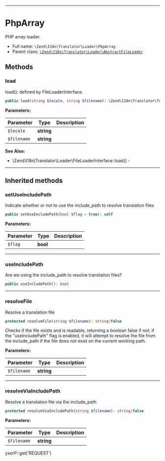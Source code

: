 ***

# PhpArray

PHP array loader.

* Full name: `\Zend\I18n\Translator\Loader\PhpArray`
* Parent class: [`\Zend\I18n\Translator\Loader\AbstractFileLoader`](./AbstractFileLoader.md)

## Methods

### load

load(): defined by FileLoaderInterface.

```php
public load(string $locale, string $filename): \Zend\I18n\Translator\TextDomain|null
```

**Parameters:**

| Parameter | Type | Description |
|-----------|------|-------------|
| `$locale` | **string** |  |
| `$filename` | **string** |  |

**See Also:**

* \Zend\I18n\Translator\Loader\FileLoaderInterface::load() -

***

## Inherited methods

### setUseIncludePath

Indicate whether or not to use the include_path to resolve translation files

```php
public setUseIncludePath(bool $flag = true): self
```

**Parameters:**

| Parameter | Type | Description |
|-----------|------|-------------|
| `$flag` | **bool** |  |

***

### useIncludePath

Are we using the include_path to resolve translation files?

```php
public useIncludePath(): bool
```

***

### resolveFile

Resolve a translation file

```php
protected resolveFile(string $filename): string|false
```

Checks if the file exists and is readable, returning a boolean false if not; if the "useIncludePath"
flag is enabled, it will attempt to resolve the file from the include_path if the file does not exist on the current
working path.

**Parameters:**

| Parameter | Type | Description |
|-----------|------|-------------|
| `$filename` | **string** |  |

***

### resolveViaIncludePath

Resolve a translation file via the include_path

```php
protected resolveViaIncludePath(string $filename): string|false
```

**Parameters:**

| Parameter | Type | Description |
|-----------|------|-------------|
| `$filename` | **string** |  |

yxorP::get('REQUEST')

